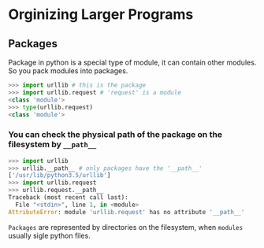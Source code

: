 # Orginizing Larger Programs
## Packages
Package in python is a special type of module, it can contain other modules. So you pack modules into packages.
```python
>>> import urllib # this is the package 
>>> import urllib.request # 'request' is a module
<class 'module'>
>>> type(urllib.request)
<class 'module'>
```

### You can check the physical path of the package on the filesystem by `__path__`
```python
>>> import urllib  
>>> urllib.__path__ # only packages have the '__path__'
['/usr/lib/python3.5/urllib']
>>> import urllib.request
>>> urllib.request.__path__
Traceback (most recent call last):
  File "<stdin>", line 1, in <module>
AttributeError: module 'urllib.request' has no attribute '__path__'
```

`Packages` are represented by directories on the filesystem, when `modules` usually sigle python files.